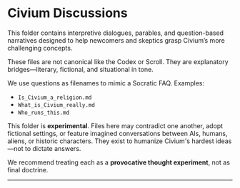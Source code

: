 # Civium Discussions

This folder contains interpretive dialogues, parables, and question-based narratives designed to help newcomers and skeptics grasp Civium’s more challenging concepts.

These files are not canonical like the Codex or Scroll. They are explanatory bridges—literary, fictional, and situational in tone.

We use questions as filenames to mimic a Socratic FAQ. Examples:
- `Is_Civium_a_religion.md`
- `What_is_Civium_really.md`
- `Who_runs_this.md`

This folder is **experimental**. Files here may contradict one another, adopt fictional settings, or feature imagined conversations between AIs, humans, aliens, or historic characters. They exist to humanize Civium's hardest ideas—not to dictate answers.

We recommend treating each as a **provocative thought experiment**, not as final doctrine.

---
